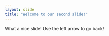 ```yaml
---
layout: slide
title: "Welcome to our second slide!"
---
```

What a nice slide!
Use the left arrow to go back!